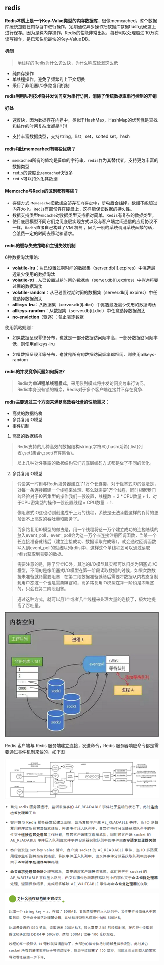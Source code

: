 
## redis

**Redis本质上是一个Key-Value类型的内存数据库**，很像memcached，整个数据库统统加载在内存当中进行操作，定期通过异步操作把数据库数据flush到硬盘上进行保存。因为是纯内存操作，Redis的性能非常出色，每秒可以处理超过 10万次读写操作，是已知性能最快的Key-Value DB。

#### 机制
> 单线程的Redis为什么这么快，为什么响应延迟这么低

- 纯内存操作
- 单线程操作，避免了频繁的上下文切换
- 采用了非阻塞I/O多路复用机制

**redis利用队列技术将并发访问变为串行访问，消除了传统数据库串行控制的开销**

#### 好处

- 速度快，因为数据存在内存中，类似于HashMap，HashMap的优势就是查找和操作的时间复杂度都是O(1)

- 支持丰富数据类型，支持string，list，set，sorted set，hash

#### redis相比memcached有哪些优势？

- `memcached`所有的值均是简单的字符串，`redis`作为其替代者，支持更为丰富的数据类型
- `redis`的速度比`memcached`快很多
- `redis`可以持久化其数据

#### Memcache与Redis的区别都有哪些？

- 存储方式 `Memecache`把数据全部存在内存之中，断电后会挂掉，数据不能超过内存大小。`Redis`有部份存在硬盘上，这样能保证数据的持久性。
- 数据支持类型`Memcache`对数据类型支持相对简单。`Redis`有复杂的数据类型。
- 使用底层模型不同它们之间底层实现方式以及与客户端之间通信的应用协议不一样。`Redis`直接自己构建了VM 机制 ，因为一般的系统调用系统函数的话，会浪费一定的时间去移动和请求。

#### redis的缓存失效策略和主键失效机制

6种数据淘汰策略:
- **volatile-lru**：从已设置过期时间的数据集（server.db[i].expires）中挑选最近最少使用的数据淘汰
- **volatile-ttl**：从已设置过期时间的数据集（server.db[i].expires）中挑选将要过期的数据淘汰
- **volatile-random**：从已设置过期时间的数据集（server.db[i].expires）中任意选择数据淘汰
- **allkeys-lru**：从数据集（server.db[i].dict）中挑选最近最少使用的数据淘汰
- **allkeys-random**：从数据集（server.db[i].dict）中任意选择数据淘汰
- **no-enviction**（驱逐）：禁止驱逐数据

使用策略规则：

- 如果数据呈现幂律分布，也就是一部分数据访问频率高，一部分数据访问频率低，则使用allkeys-lru

- 如果数据呈现平等分布，也就是所有的数据访问频率都相同，则使用allkeys-random

#### redis的并发竞争问题如何解决?

> Redis为**单进程单线程模式**，采用队列模式将并发访问变为串行访问。Redis本身没有锁的概念，Redis对于多个客户端连接并不存在竞争.


#### redis主要通过三个方面来满足高效吞吐量的性能需求：
- 高效的数据结构
- 多路复用IO模型
- 事件机制

1. 高效的数据结构
> Redis支持的几种高效的数据结构string(字符串),hash(哈希),list(列表),set(集合),zset(有序集合)。
>
> 以上几种对外暴露的数据结构它们的底层编码方式都是做了不同的优化。

2. 多路复用IO模型
> 假设某一时刻与Redis服务器建立了1万个长连接，对于阻塞式IO的做法是，对每一条连接都建一个线程来处理，那么就需要1万个线程，同时根据我们的经验对于IO密集型的操作我们一般设置，线程数 = 2 * CPU数量 + 1，对于CPU密集型的操作一般设置线程 = CPU数量 + 1.
>
> 像阻塞式IO这也动则创建成千上万的线程，系统是无法承载这样的负荷的更加谈不上高效的吞吐量和服务了。

> 而多路复用IO模型的做法是，用一个线程将这一万个建立成功的连接陆续的放入event_poll，event_poll会为这一万个长连接注册回调函数，当某一个长连接准备就绪后（建立连接成功，数据读取完成等），就会通过回调函数写入到event_poll的就绪队列rdlist中，这样这个单线程就可以通过读取rdlist获取到需要的数据。

> 需要注意的是，除了异步IO外，其他的I/O模型其实都可以归类为阻塞式I/O模型，不同的是像阻塞式I/O模型在第一阶段读取数据的时候，如果次数数据未准备就绪需要阻塞，在第二段数据准备就绪后需要将数据从内核态复制到用户态这一个也是需要阻塞的。而多路复用IO模型在第一阶段是不阻塞的，只会在第二阶段阻塞。

> 通过这种方式，就可以用1个或者几个线程来处理大量的连接了，极大地提高了吞吐量。

![](assets/markdown-img-paste-20200703102501434.png)

Redis 客户端与 Redis 服务端建立连接，发送命令，Redis 服务器响应命令都是需要通过事件机制来做的，如下图

![](assets/markdown-img-paste-20200703102808202.png)

![](assets/markdown-img-paste-20200703102829954.png)

![](assets/markdown-img-paste-20200703103101916.png)
